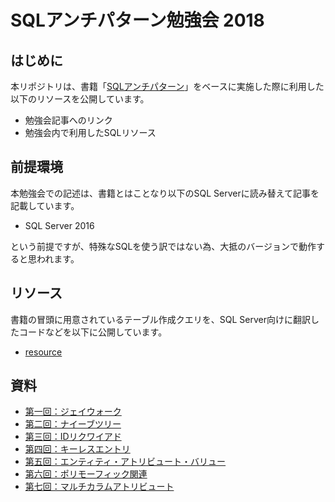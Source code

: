 # SQLアンチパターン勉強会 2018

## はじめに

本リポジトリは、書籍「[SQLアンチパターン](https://www.oreilly.co.jp/books/9784873115894/)」をベースに実施した際に利用した以下のリソースを公開しています。

* 勉強会記事へのリンク
* 勉強会内で利用したSQLリソース

## 前提環境

本勉強会での記述は、書籍とはことなり以下のSQL Serverに読み替えて記事を記載しています。

* SQL Server 2016

という前提ですが、特殊なSQLを使う訳ではない為、大抵のバージョンで動作すると思われます。

## リソース

書籍の冒頭に用意されているテーブル作成クエリを、SQL Server向けに翻訳したコードなどを以下に公開しています。

* [resource](resource)

## 資料

* [第一回：ジェイウォーク](https://qiita.com/aconit96/items/24f790662d9b88a3ab74)
* [第二回：ナイーブツリー](https://qiita.com/Nuits/items/ce554cbc3d26e9518bbe)
* [第三回：IDリクワイアド](https://qiita.com/ayayo/items/ba38853bca0c2cc2acb7)
* [第四回：キーレスエントリ](https://qiita.com/Nanakusajp/items/05f57caffa6462bae95a)
* [第五回：エンティティ・アトリビュート・バリュー](https://qiita.com/skyc_lin/items/37365a36416d0dc42431)
* [第六回：ポリモーフィック関連](https://qiita.com/dai329/items/1db8fbe37f43a465d801)
* [第七回：マルチカラムアトリビュート](https://qiita.com/24be_yuuki/items/be2300419aee4d576324)
